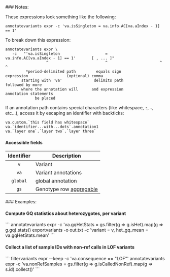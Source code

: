 <div class="cmdhead"></div>

<div class="description"></div>

<div class="synopsis"></div>

<div class="options"></div>

<div class="cmdsubsection">
### Notes:

These expressions look something like the following:
```
annotatevariants expr -c 'va.isSingleton = va.info.AC[va.aIndex - 1] == 1'
```

To break down this expression:
```
annotatevariants expr \
   -c   "'va.isSingleton                    =           va.info.AC[va.aIndex - 1] == 1'       [ , ... ]"
                  ^                         ^                       ^                             ^
         *period-delimited path         equals sign             expression                 (optional) comma 
       starting with 'va'              delimits path                                       followed by more 
       where the annotation will      and expression                                     annotation statements
             be placed
```

If an annotation path contains special characters (like whitespace, `:`, `-`, etc...), access it by escaping an identifier with backticks: 
```
va.custom.`this field has whitespace`
va.`identifier...with...dots`.annotation1
va.`layer one`.`layer two`.`layer three`
```

#### Accessible fields

Identifier | Description
:-: | ---
`v` | Variant
`va` | Variant annotations
`global` | global annotation
`gs` | Genotype row [aggregable](intro.html#aggregables)

</div>

<div class="cmdsubsection">
### Examples:

<h4 class="example">Compute GQ statistics about heterozygotes, per variant</h4>
```
annotatevariants expr -c 'va.gqHetStats = gs.filter(g => g.isHet).map(g => g.gq).stats()
exportvariants -o out.txt -c 'variant = v, het_gq_mean = va.gqHetStats.mean'
```

<h4 class="example">Collect a list of sample IDs with non-ref calls in LOF variants</h4>
```
filtervariants expr --keep -c 'va.consequence == "LOF"'
annotatevariants expr -c 'va.nonRefSamples = gs.filter(g => g.isCalledNonRef).map(g => s.id).collect()'
```
</div>
